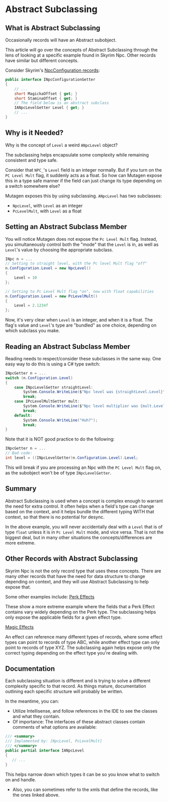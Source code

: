 # Abstract Subclassing
## What is Abstract Subclassing
Occasionally records will have an Abstract subobject.   

This article will go over the concepts of Abstract Subclassing through the lens of looking at a specific example found in Skyrim Npc.   Other records have similar but different concepts.  

Consider Skyrim's [NpcConfiguration records](https://github.com/Mutagen-Modding/Mutagen/blob/e1619008d45fb87da7b6a58acfd90553e319545c/Mutagen.Bethesda.Skyrim/Records/Major%20Records/Npc.xml#L72):

```cs
public interface INpcConfigurationGetter
{
    // ...
    short MagickaOffset { get; }
    short StaminaOffset { get; }
    // The field below is an abstract subclass
    IANpcLevelGetter Level { get; }
    // ...
}
```


## Why is it Needed?

Why is the concept of `Level` a weird `ANpcLevel` object?  

The subclassing helps encapsulate some complexity while remaining consistent and type safe.

Consider that `NPC_`'s `Level` field is an integer normally.  But if you turn on the `PC Level Mult` flag, it suddenly acts as a float.   So how can Mutagen expose this in a type safe manner if the field can just change its type depending on a switch somewhere else?

Mutagen exposes this by using subclassing.  `ANpcLevel` has two subclasses:

- `NpcLevel`, with `Level` as an integer
- `PcLevelMult`, with `Level` as a float

## Setting an Abstract Subclass Member
You will notice Mutagen does not expose the `Pc Level Mult` flag.   Instead, you simultaneously control both the "mode" that the `Level` is in, as well as `Level`'s value by choosing the appropriate subclass.  

```cs
INpc n = ...
// Setting to straight level, with the Pc level Mult flag "off"
n.Configuration.Level = new NpcLevel()
{
    Level = 10
};

// Setting to Pc Level Mult flag "on", now with float capabilities
n.Configuration.Level = new PcLevelMult()
{
    Level = 2.1234f
};
```

Now, it's very clear when `Level` is an integer, and when it is a float.  The flag's value and `Level`'s type are "bundled" as one choice, depending on which subclass you make.

## Reading an Abstract Subclass Member
Reading needs to respect/consider these subclasses in the same way.  One easy way to do this is using a C# type switch:
```cs
INpcGetter n = ...
switch (n.Configuration.Level)
{
    case INpcLevelGetter straightLevel:
        System.Console.WriteLine($"Npc level was {straightLevel.Level}");
        break;
    case IPcLevelMultGetter mult:
        System.Console.WriteLine($"Npc level multiplier was {mult.Level}");
        break;
    default:
        System.Console.WriteLine("Huh?");
        break;
}
```

Note that it is NOT good practice to do the following:
```cs
INpcGetter n = ...
// Bad code:
int level = ((INpcLevelGetter)n.Configuration.Level).Level;
```
This will break if you are processing an Npc with the `PC Level Mult` flag on, as the subobject won't be of type `INpcLevelGetter`.

## Summary
Abstract Subclassing is used when a concept is complex enough to warrant the need for extra control.  It often helps when a field's type can change based on the context, and it helps bundle the different typing WITH that context, so that there is no potential for desync.

In the above example, you will never accidentally deal with a `Level` that is of type `float` unless it is in `Pc Level Mult` mode, and vice versa.  That is not the biggest deal, but in many other situations the concepts/differences are more extreme.

## Other Records with Abstract Subclassing
Skyrim Npc is not the only record type that uses these concepts.  There are many other records that have the need for data structure to change depending on context, and they will use Abstract Subclassing to help expose that.

Some other examples include:
[Perk Effects](https://github.com/Mutagen-Modding/Mutagen/blob/e1619008d45fb87da7b6a58acfd90553e319545c/Mutagen.Bethesda.Skyrim/Records/Major%20Records/Perk.xml#L23)

These show a more extreme example where the fields that a Perk Effect contains vary widely depending on the Perk type.  The subclassing helps only expose the applicable fields for a given effect type.

[Magic Effects](https://github.com/Mutagen-Modding/Mutagen/blob/e1619008d45fb87da7b6a58acfd90553e319545c/Mutagen.Bethesda.Skyrim/Records/Major%20Records/MagicEffect.xml#L68)

An effect can reference many different types of records, where some effect types can point to records of type ABC, while another effect type can only point to records of type XYZ.  The subclassing again helps expose only the correct typing depending on the effect type you're dealing with.

## Documentation
Each subclassing situation is different and is trying to solve a different complexity specific to that record.  As things mature, documentation outlining each specific structure will probably be written.

In the meantime, you can:

- Utilize Intellisense, and follow references in the IDE to see the classes and what they contain.
- Of importance:  The interfaces of these abstract classes contain comments of what options are available:
```cs
/// <summary>
/// Implemented by: [NpcLevel, PcLevelMult]
/// </summary>
public partial interface IANpcLevel
{
   // ...
}
```
This helps narrow down which types it can be so you know what to switch on and handle.

- Also, you can sometimes refer to the xmls that define the records, like the ones linked above.
